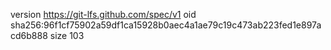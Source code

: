 version https://git-lfs.github.com/spec/v1
oid sha256:96f1cf75902a59df1ca15928b0aec4a1ae79c19c473ab223fed1e897acd6b888
size 103

